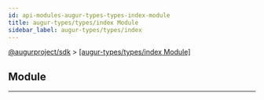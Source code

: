 ```yaml
---
id: api-modules-augur-types-types-index-module
title: augur-types/types/index Module
sidebar_label: augur-types/types/index
---
```


[@augurproject/sdk](api-readme.md) > [[augur-types/types/index Module]](api-modules-augur-types-types-index-module.md)

## Module

---

